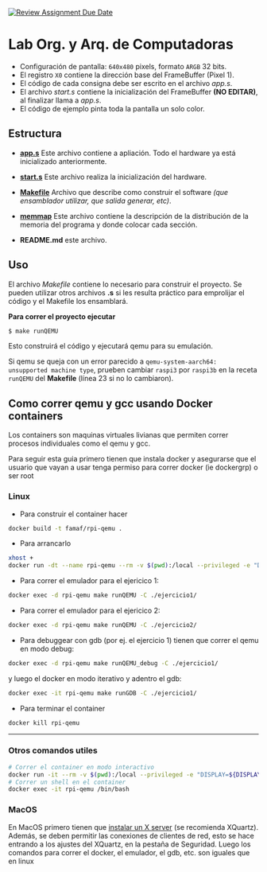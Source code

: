 [![Review Assignment Due Date](https://classroom.github.com/assets/deadline-readme-button-22041afd0340ce965d47ae6ef1cefeee28c7c493a6346c4f15d667ab976d596c.svg)](https://classroom.github.com/a/VsnOOl0p)
# Lab Org. y Arq. de Computadoras

* Configuración de pantalla: `640x480` pixels, formato `ARGB` 32 bits.
* El registro `X0` contiene la dirección base del FrameBuffer (Pixel 1).
* El código de cada consigna debe ser escrito en el archivo _app.s_.
* El archivo _start.s_ contiene la inicialización del FrameBuffer **(NO EDITAR)**, al finalizar llama a _app.s_.
* El código de ejemplo pinta toda la pantalla un solo color.

## Estructura

* **[app.s](app.s)** Este archivo contiene a apliación. Todo el hardware ya está inicializado anteriormente.
* **[start.s](start.s)** Este archivo realiza la inicialización del hardware.
* **[Makefile](Makefile)** Archivo que describe como construir el software _(que ensamblador utilizar, que salida generar, etc)_.
* **[memmap](memmap)** Este archivo contiene la descripción de la distribución de la memoria del programa y donde colocar cada sección.

* **README.md** este archivo.

## Uso

El archivo _Makefile_ contiene lo necesario para construir el proyecto.
Se pueden utilizar otros archivos **.s** si les resulta práctico para emprolijar el código y el Makefile los ensamblará.

**Para correr el proyecto ejecutar**

```bash
$ make runQEMU
```
Esto construirá el código y ejecutará qemu para su emulación.

Si qemu se queja con un error parecido a `qemu-system-aarch64: unsupported machine type`, prueben cambiar `raspi3` por `raspi3b` en la receta `runQEMU` del **Makefile** (línea 23 si no lo cambiaron).


## Como correr qemu y gcc usando Docker containers

Los containers son maquinas virtuales livianas que permiten correr procesos individuales como el qemu y gcc.

Para seguir esta guia primero tienen que instala docker y asegurarse que el usuario que vayan a usar tenga permiso para correr docker (ie dockergrp) o ser root

### Linux
 * Para construir el container hacer
```bash
docker build -t famaf/rpi-qemu .
```
 * Para arrancarlo
```bash
xhost +
docker run -dt --name rpi-qemu --rm -v $(pwd):/local --privileged -e "DISPLAY=${DISPLAY:-:0.0}" -v /tmp/.X11-unix:/tmp/.X11-unix -v "$HOME/.Xauthority:/root/.Xauthority:rw" famaf/rpi-qemu
```
 * Para correr el emulador para el ejericico 1:
```bash
docker exec -d rpi-qemu make runQEMU -C ./ejercicio1/
```

 * Para correr el emulador para el ejericico 2:
```bash
docker exec -d rpi-qemu make runQEMU -C ./ejercicio2/
```

 * Para debuggear con gdb (por ej. el ejercicio 1) tienen que correr el qemu en modo debug:
```bash
docker exec -d rpi-qemu make runQEMU_debug -C ./ejercicio1/
```
y luego el docker en modo iterativo y adentro el gdb:
```bash
docker exec -it rpi-qemu make runGDB -C ./ejercicio1/
```

 * Para terminar el container
```bash
docker kill rpi-qemu
```

----------------------------------
### Otros comandos utiles
```bash
# Correr el container en modo interactivo
docker run -it --rm -v $(pwd):/local --privileged -e "DISPLAY=${DISPLAY:-:0.0}" -v /tmp/.X11-unix:/tmp/.X11-unix -v "$HOME/.Xauthority:/root/.Xauthority:rw" famaf/rpi-qemu
# Correr un shell en el container
docker exec -it rpi-qemu /bin/bash
```

### MacOS
En MacOS primero tienen que [instalar un X server](https://medium.com/@mreichelt/how-to-show-x11-windows-within-docker-on-mac-50759f4b65cb) (se recomienda XQuartz). Además, se deben permitir las conexiones de clientes de red, esto se hace entrando a los ajustes del XQuartz, en la pestaña de Seguridad. Luego los comandos para correr el docker, el emulador, el gdb, etc. son iguales que en linux
